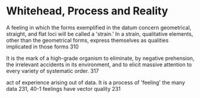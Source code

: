 # Whitehead, Process and Reality

A feeling in which the forms exemplified in the datum concern geometrical, straight, and flat loci will be called a 'strain.' In a strain, qualitative elements, other than the geometrical forms, express themselves as qualities implicated in those forms 310

It is the mark of a high-grade organism to eliminate, by negative prehension, the irrelevant accidents in its environment, and to elicit massive attention to every variety of systematic order. 317

act of experience arising out of data. It is a process of 'feeling' the many data 231, 40-1
feelings have vector quality 231